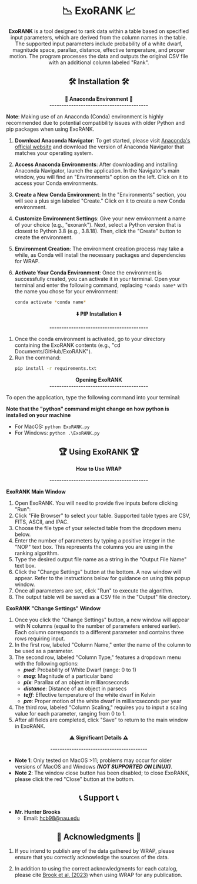 <h1 align="center" id="title"> 📉 ExoRANK 📈 </h1>
<div align="center">

<p id="description"> <b>ExoRANK</b> is a tool designed to rank data within a table based on specified input parameters, which are derived from the column names in the table. The supported input parameters include probability of a white dwarf, magnitude space, parallax, distance, effective temperature, and proper motion. The program processes the data and outputs the original CSV file with an additional column labeled "Rank".  </p>
</div>

<div align="center">
  <h2>🛠️ Installation 🛠️</h2>
</div>

<div align="center">
<pp><b>🐍 Anaconda Environment 🐍</b><pp>
</div>
<div align="center">
<pp><b>-----------------------------------------</b><pp>
</div>

**Note**: Making use of an Anaconda (Conda) environment is highly recommended due to potential compatibility issues with older Python and pip packages when using ExoRANK.

1. **Download Anaconda Navigator**: To get started, please visit [Anaconda's official website](https://www.anaconda.com) and download the version of Anaconda Navigator that matches your operating system.

2. **Access Anaconda Environments**: After downloading and installing Anaconda Navigator, launch the application. In the Navigator's main window, you will find an "Environments" option on the left. Click on it to access your Conda environments.

3. **Create a New Conda Environment**: In the "Environments" section, you will see a plus sign labeled "Create." Click on it to create a new Conda environment.

4. **Customize Environment Settings**: Give your new environment a name of your choice (e.g., "exorank"). Next, select a Python version that is closest to Python 3.8 (e.g., 3.8.18). Then, click the "Create" button to create the environment.

5. **Environment Creation**: The environment creation process may take a while, as Conda will install the necessary packages and dependencies for WRAP.

6. **Activate Your Conda Environment**: Once the environment is successfully created, you can activate it in your terminal. Open your terminal and enter the following command, replacing `*conda name*` with the name you chose for your environment:
   ```bash
   conda activate *conda name*

<div align="center">
  <p><b>⬇️ PIP Installation ⬇️</b></p>
</div>
<div align="center">
<pp><b>-----------------------------------------</b><pp>
</div>

1. Once the conda environment is activated, go to your directory containing the ExoRANK contents (e.g., "cd Documents/GitHub/ExoRANK").
2. Run the command:
   ```bash
   pip install -r requirements.txt


<div align="center">
<pp><b> Opening ExoRANK </b><pp>
</div>
<div align="center">
<pp><b>-----------------------------------------</b><pp>
</div>

To open the application, type the following command into your terminal:

**Note that the "python" command might change on how python is installed on your machine**

- For MacOS: `python ExoRANK.py`
- For Windows: `python .\ExoRANK.py`

<div align="center">
  <h2>🏆 Using ExoRANK 🏆</h2>
</div>

<div align="center">
  <p><b>How to Use WRAP</b></p>
</div>
<div align="center">
<pp><b>-----------------------------------------</b><pp>
</div>

**ExoRANK Main Window**

1. Open ExoRANK. You will need to provide five inputs before clicking "Run":
2. Click "File Browser" to select your table. Supported table types are CSV, FITS, ASCII, and IPAC.
3. Choose the file type of your selected table from the dropdown menu below.
4. Enter the number of parameters by typing a positive integer in the "NOP" text box. This represents the columns you are using in the ranking algorithm.
5. Type the desired output file name as a string in the "Output File Name" text box.
6. Click the "Change Settings" button at the bottom. A new window will appear. Refer to the instructions below for guidance on using this popup window.
7. Once all parameters are set, click "Run" to execute the algorithm.
8. The output table will be saved as a CSV file in the "Output" file directory.

**ExoRANK "Change Settings" Window**

1. Once you click the "Change Settings" button, a new window will appear with N columns (equal to the number of parameters entered earlier). Each column corresponds to a different parameter and contains three rows requiring input.
2. In the first row, labeled "Column Name," enter the name of the column to be used as a parameter.
3. The second row, labeled "Column Type," features a dropdown menu with the following options:
    * ***pwd***: Probability of White Dwarf (range: 0 to 1)
    * ***mag***: Magnitude of a particular band
    * ***plx***: Parallax of an object in milliarcseconds
    * ***distance***: Distance of an object in parsecs
    * ***teff***: Effective temperature of the white dwarf in Kelvin
    * ***pm***: Proper motion of the white dwarf in milliarcseconds per year
1. The third row, labeled "Column Scaling," requires you to input a scaling value for each parameter, ranging from 0 to 1.
2. After all fields are completed, click "Save" to return to the main window in ExoRANK.

<div align="center">
  <p><b>⚠️ Significant Details ⚠️</b></p>
  <p>-----------------------------------------</p>
</div>

- **Note 1**: Only tested on MacOS >11; problems may occur for older versions of MacOS and Windows ***(NOT SUPPORTED ON LINUX)***.
- **Note 2**: The window close button has been disabled; to close ExoRANK, please click the red "Close" button at the bottom.


<div align="center">
  <h2>📞 Support 📞</h2>
</div>

- **Mr. Hunter Brooks**
  - Email: hcb98@nau.edu

<div align="center">
  <h2>📖 Acknowledgments 📖</h2>
</div>

1. If you intend to publish any of the data gathered by WRAP, please ensure that you correctly acknowledge the sources of the data. 

2. In addition to using the correct acknowledgments for each catalog, please cite [Brook et al. (2023)](https://ui.adsabs.harvard.edu/abs/2023RNAAS...7..272B/abstract) when using WRAP for any publication.


